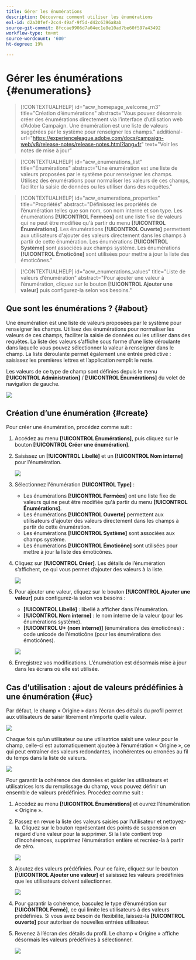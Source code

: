 ```yaml
---
title: Gérer les énumérations
description: Découvrez comment utiliser les énumérations
exl-id: d2a30fef-2cc4-49af-9f5d-d42c6396a8ab
source-git-commit: 8fccae9906d7a04ec1e8e10ad7be60f597a43492
workflow-type: tm+mt
source-wordcount: '600'
ht-degree: 19%

---
```


# Gérer les énumérations {#enumerations}

>[!CONTEXTUALHELP]
>id="acw_homepage_welcome_rn3"
>title="Création d’énumérations"
>abstract="Vous pouvez désormais créer des énumérations directement via l’interface d’utilisation web d’Adobe Campaign. Une énumération est une liste de valeurs suggérées par le système pour renseigner les champs."
>additional-url="https://experienceleague.adobe.com/docs/campaign-web/v8/release-notes/release-notes.html?lang=fr" text="Voir les notes de mise à jour"


>[!CONTEXTUALHELP]
>id="acw_enumerations_list"
>title="Énumérations"
>abstract="Une énumération est une liste de valeurs proposées par le système pour renseigner les champs. Utilisez des énumérations pour normaliser les valeurs de ces champs, faciliter la saisie de données ou les utiliser dans des requêtes."

>[!CONTEXTUALHELP]
>id="acw_enumerations_properties"
>title="Propriétés"
>abstract="Définissez les propriétés de l’énumération telles que son nom, son nom interne et son type. Les énumérations **[!UICONTROL Fermées]** ont une liste fixe de valeurs qui ne peut être modifiée qu&#39;à partir du menu **[!UICONTROL Énumérations]**. Les énumérations **[!UICONTROL Ouverte]** permettent aux utilisateurs d&#39;ajouter des valeurs directement dans les champs à partir de cette énumération. Les énumérations **[!UICONTROL Système]** sont associées aux champs système. Les énumérations **[!UICONTROL Émoticône]** sont utilisées pour mettre à jour la liste des émoticônes."

>[!CONTEXTUALHELP]
>id="acw_enumerations_values"
>title="Liste de valeurs d’énumération"
>abstract="Pour ajouter une valeur à l’énumération, cliquez sur le bouton **[!UICONTROL Ajouter une valeur]** puis configurez-la selon vos besoins."

## Que sont les énumérations ? {#about}

Une énumération est une liste de valeurs proposées par le système pour renseigner les champs. Utilisez des énumérations pour normaliser les valeurs de ces champs, faciliter la saisie de données ou les utiliser dans des requêtes. La liste des valeurs s’affiche sous forme d’une liste déroulante dans laquelle vous pouvez sélectionner la valeur à renseigner dans le champ. La liste déroulante permet également une entrée prédictive : saisissez les premières lettres et l’application remplit le reste.

Les valeurs de ce type de champ sont définies depuis le menu **[!UICONTROL Administration]** / **[!UICONTROL Énumérations]** du volet de navigation de gauche.

![](assets/enumeration-list.png)

## Création d’une énumération {#create}

Pour créer une énumération, procédez comme suit :

1. Accédez au menu **[!UICONTROL Énumérations]**, puis cliquez sur le bouton **[!UICONTROL Créer une énumération]**.

1. Saisissez un **[!UICONTROL Libellé]** et un **[!UICONTROL Nom interne]** pour l’énumération.

   ![](assets/enumeration-create.png)

1. Sélectionnez l&#39;énumération **[!UICONTROL Type]** :

   * Les énumérations **[!UICONTROL Fermées]** ont une liste fixe de valeurs qui ne peut être modifiée qu&#39;à partir du menu **[!UICONTROL Énumérations]**.
   * Les énumérations **[!UICONTROL Ouverte]** permettent aux utilisateurs d&#39;ajouter des valeurs directement dans les champs à partir de cette énumération.
   * Les énumérations **[!UICONTROL Système]** sont associées aux champs système.
   * Les énumérations **[!UICONTROL Émoticône]** sont utilisées pour mettre à jour la liste des émoticônes.

1. Cliquez sur **[!UICONTROL Créer]**. Les détails de l’énumération s’affichent, ce qui vous permet d’ajouter des valeurs à la liste.

   ![](assets/enumeration-details.png)

1. Pour ajouter une valeur, cliquez sur le bouton **[!UICONTROL Ajouter une valeur]** puis configurez-la selon vos besoins :

   * **[!UICONTROL Libellé]** : libellé à afficher dans l’énumération.
   * **[!UICONTROL Nom interne]** : le nom interne de la valeur (pour les énumérations système).
   * **[!UICONTROL U+ (nom interne)]** (énumérations des émoticônes) : code unicode de l’émoticône (pour les énumérations des émoticônes).

   ![](assets/enumeration-emoticon.png)

1. Enregistrez vos modifications. L’énumération est désormais mise à jour dans les écrans où elle est utilisée.

## Cas d’utilisation : ajout de valeurs prédéfinies à une énumération {#uc}

Par défaut, le champ « Origine » dans l’écran des détails du profil permet aux utilisateurs de saisir librement n’importe quelle valeur.

![](assets/enumeration-uc-profile.png)

Chaque fois qu’un utilisateur ou une utilisatrice saisit une valeur pour le champ, celle-ci est automatiquement ajoutée à l’énumération « Origine », ce qui peut entraîner des valeurs redondantes, incohérentes ou erronées au fil du temps dans la liste de valeurs.

![](assets/enumeration-uc-choice.png)

Pour garantir la cohérence des données et guider les utilisateurs et utilisatrices lors du remplissage du champ, vous pouvez définir un ensemble de valeurs prédéfinies. Procédez comme suit :

1. Accédez au menu **[!UICONTROL Énumérations]** et ouvrez l’énumération « Origine ».

2. Passez en revue la liste des valeurs saisies par l’utilisateur et nettoyez-la. Cliquez sur le bouton représentant des points de suspension en regard d’une valeur pour la supprimer. Si la liste contient trop d’incohérences, supprimez l’énumération entière et recréez-la à partir de zéro.

   ![](assets/enumeration-uc-clean.png)

3. Ajoutez des valeurs prédéfinies. Pour ce faire, cliquez sur le bouton **[!UICONTROL Ajouter une valeur]** et saisissez les valeurs prédéfinies que les utilisateurs doivent sélectionner.

   ![](assets/enumeration-uc-create.png)

4. Pour garantir la cohérence, basculez le type d’énumération sur **[!UICONTROL Fermé]**, ce qui limite les utilisateurs à des valeurs prédéfinies.
Si vous avez besoin de flexibilité, laissez-la **[!UICONTROL ouverte]** pour autoriser de nouvelles entrées utilisateur.

5. Revenez à l’écran des détails du profil. Le champ « Origine » affiche désormais les valeurs prédéfinies à sélectionner.

   ![](assets/enumeration-uc-populated.png)
